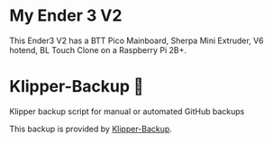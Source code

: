 # My Ender 3 V2
This Ender3 V2 has a BTT Pico Mainboard, Sherpa Mini Extruder, V6 hotend, BL Touch Clone on a Raspberry Pi 2B+. 


# Klipper-Backup 💾 
Klipper backup script for manual or automated GitHub backups 

This backup is provided by [Klipper-Backup](https://github.com/Staubgeborener/klipper-backup).
